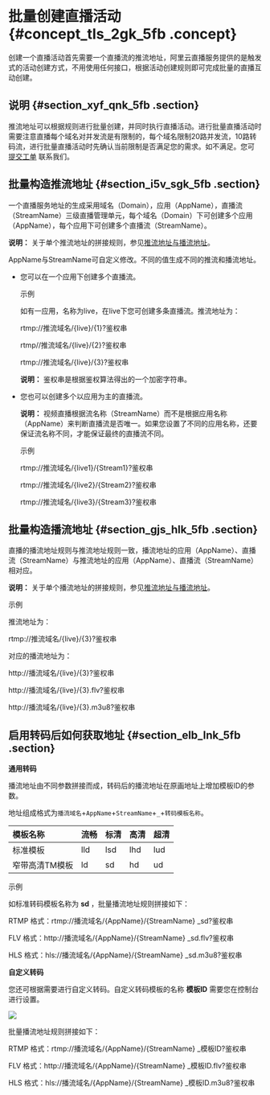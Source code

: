 # 批量创建直播活动 {#concept_tls_2gk_5fb .concept}

创建一个直播活动首先需要一个直播流的推流地址，阿里云直播服务提供的是触发式的活动创建方式，不用使用任何接口，根据活动创建规则即可完成批量的直播互动创建。

## 说明 {#section_xyf_qnk_5fb .section}

推流地址可以根据规则进行批量创建，并同时执行直播活动。进行批量直播活动时需要注意直播每个域名对并发流是有限制的，每个域名限制20路并发流，10路转码流，进行批量直播活动时先确认当前限制是否满足您的需求。如不满足。您可 [提交工单](https://selfservice.console.aliyun.com/ticket/createIndex?spm=5176.200001.0.0.qpYMOn) 联系我们。

## 批量构造推流地址 {#section_i5v_sgk_5fb .section}

一个直播服务地址的生成采用域名（Domain），应用（AppName），直播流（StreamName）三级直播管理单元，每个域名（Domain）下可创建多个应用（AppName），每个应用下可创建多个直播流（StreamName）。

**说明：** 关于单个推流地址的拼接规则，参见[推流地址与播流地址](../../../../intl.zh-CN/快速入门/推流地址与播流地址.md#)。

AppName与StreamName可自定义修改。不同的值生成不同的推流和播流地址。

-   您可以在一个应用下创建多个直播流。

    示例

    如有一应用，名称为live，在live下您可创建多条直播流。推流地址为：

    rtmp://推流域名/\{live\}/\{1\}?鉴权串

    rtmp//推流域名/\{live\}/\{2\}?鉴权串

    rtmp://推流域名/\{live\}/\{3\}?鉴权串

    **说明：** 鉴权串是根据鉴权算法得出的一个加密字符串。

-   您也可以创建多个以应用为主的直播流。

    **说明：** 视频直播根据流名称（StreamName）而不是根据应用名称（AppName）来判断直播流是否唯一。如果您设置了不同的应用名称，还要保证流名称不同，才能保证最终的直播流不同。

    示例

    rtmp://推流域名/\{live1\}/\{Stream1\}?鉴权串

    rtmp://推流域名/\{live2\}/\{Stream2\}?鉴权串

    rtmp://推流域名/\{live3\}/\{Stream3\}?鉴权串


## 批量构造播流地址 {#section_gjs_hlk_5fb .section}

直播的播流地址规则与推流地址规则一致，播流地址的应用（AppName）、直播流（StreamName）与推流地址的应用（AppName）、直播流（StreamName）相对应。

**说明：** 关于单个播流地址的拼接规则，参见[推流地址与播流地址](../../../../intl.zh-CN/快速入门/推流地址与播流地址.md#)。

示例

推流地址为：

rtmp://推流域名/\{live\}/\{3\}?鉴权串

对应的播流地址为：

http://播流域名/\{live\}/\{3\}?鉴权串

http://播流域名/\{live\}/\{3\}.flv?鉴权串

http://播流域名/\{live\}/\{3\}.m3u8?鉴权串

## 启用转码后如何获取地址 {#section_elb_lnk_5fb .section}

**通用转码**

播流地址由不同参数拼接而成，转码后的播流地址在原画地址上增加模板ID的参数。

地址组成格式为`播流域名`+`AppName`+`StreamName`+`_`+`转码模板名称`。

|模板名称|流畅|标清|高清|超清|
|:---|:-|:-|:-|:-|
|标准模板|lld|lsd|lhd|lud|
|窄带高清TM模板|ld|sd|hd|ud|

示例

如标准转码模板名称为 **sd** ，批量播流地址规则拼接如下：

RTMP 格式：rtmp://播流域名/\{AppName\}/\{StreamName\} \_sd?鉴权串

FLV 格式：http://播流域名/\{AppName\}/\{StreamName\} \_sd.flv?鉴权串

HLS 格式：hls://播流域名/\{AppName\}/\{StreamName\} \_sd.m3u8?鉴权串

**自定义转码**

您还可根据需要进行自定义转码。自定义转码模板的名称 **模板ID** 需要您在控制台进行设置。

![](http://static-aliyun-doc.oss-cn-hangzhou.aliyuncs.com/assets/img/63384/154226895531874_zh-CN.png)

批量播流地址规则拼接如下：

RTMP 格式：rtmp://播流域名/\{AppName\}/\{StreamName\} \_模板ID?鉴权串

FLV 格式：http://播流域名/\{AppName\}/\{StreamName\} \_模板ID.flv?鉴权串

HLS 格式：hls://播流域名/\{AppName\}/\{StreamName\} \_模板ID.m3u8?鉴权串

